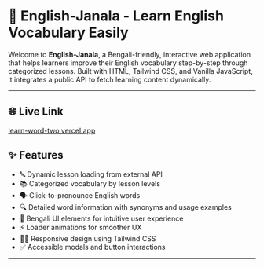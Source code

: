 # 📘 English-Janala - Learn English Vocabulary Easily

Welcome to **English-Janala**, a Bengali-friendly, interactive web application that helps learners improve their English vocabulary step-by-step through categorized lessons. Built with HTML, Tailwind CSS, and Vanilla JavaScript, it integrates a public API to fetch learning content dynamically.

---

## 🌐 Live Link
[learn-word-two.vercel.app](https://learn-word-two.vercel.app/)

## ✨ Features

- 🔤 Dynamic lesson loading from external API
- 📚 Categorized vocabulary by lesson levels
- 🗣️ Click-to-pronounce English words
- 🔍 Detailed word information with synonyms and usage examples
- 🎯 Bengali UI elements for intuitive user experience
- ⚡ Loader animations for smoother UX
- 🧑‍💻 Responsive design using Tailwind CSS
- ✅ Accessible modals and button interactions

---




